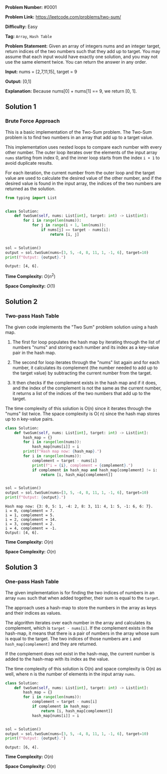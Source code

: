 **Problem Number:** #0001

**Problem Link:** https://leetcode.com/problems/two-sum/

**Difficulty:** Easy

**Tag:** `Array`, `Hash Table`

**Problem Statement:** Given an array of integers nums and an integer target, return indices of the two numbers such
that they add up to target. You may assume that each input would have exactly one solution, and you may not use the same
element twice. You can return the answer in any order.

**Input:** nums = [2,7,11,15], target = 9

**Output:** [0,1]

**Explanation:** Because nums[0] + nums[1] == 9, we return [0, 1].

## Solution 1

### Brute Force Approach

This is a basic implementation of the Two-Sum problem. The Two-Sum problem is to find two numbers in an array that add
up to a target value.

This implementation uses nested loops to compare each number with every other number. The outer loop iterates over the
elements of the input array `nums` starting from index 0, and the inner loop starts from the index `i + 1` to avoid
duplicate results.

For each iteration, the current number from the outer loop and the target value are used to calculate the desired value
of the other number, and if the desired value is found in the input array, the indices of the two numbers are returned
as the solution.

```python
from typing import List


class Solution:
    def twoSum(self, nums: List[int], target: int) -> List[int]:
        for i in range(len(nums)):
            for j in range(i + 1, len(nums)):
                if nums[j] == target - nums[i]:
                    return [i, j]


sol = Solution()
output = sol.twoSum(nums=[3, 5, -4, 8, 11, 1, -1, 6], target=10)
print(f"Output: {output}.")
```

    Output: [4, 6].

**Time Complexity:** $O(n^2)$

**Space Complexity:** $O(1)$

## Solution 2

### Two-pass Hash Table

The given code implements the "Two Sum" problem solution using a hash map.

1. The first for loop populates the hash map by iterating through the list of numbers "nums" and storing each number and
   its index as a key-value pair in the hash map.

2. The second for loop iterates through the "nums" list again and for each number, it calculates its complement (the
   number needed to add up to the target value) by subtracting the current number from the target.

3. It then checks if the complement exists in the hash map and if it does, and the index of the complement is not the
   same as the current number, it returns a list of the indices of the two numbers that add up to the target.

The time complexity of this solution is O(n) since it iterates through the "nums" list twice. The space complexity is O(
n) since the hash map stores up to n key-value pairs.

```python
class Solution:
    def twoSum(self, nums: List[int], target: int) -> List[int]:
        hash_map = {}
        for i in range(len(nums)):
            hash_map[nums[i]] = i
        print(f"Hash map now: {hash_map}.")
        for i in range(len(nums)):
            complement = target - nums[i]
            print(f"i = {i}, complement = {complement}.")
            if complement in hash_map and hash_map[complement] != i:
                return [i, hash_map[complement]]


sol = Solution()
output = sol.twoSum(nums=[3, 5, -4, 8, 11, 1, -1, 6], target=10)
print(f"Output: {output}.")
```

    Hash map now: {3: 0, 5: 1, -4: 2, 8: 3, 11: 4, 1: 5, -1: 6, 6: 7}.
    i = 0, complement = 7.
    i = 1, complement = 5.
    i = 2, complement = 14.
    i = 3, complement = 2.
    i = 4, complement = -1.
    Output: [4, 6].

**Time Complexity:** $O(n)$

**Space Complexity:** $O(n)$

## Solution 3

### One-pass Hash Table

The given implementation is for finding the two indices of numbers in an array `nums` such that when added together,
their sum is equal to the `target`.

The approach uses a hash-map to store the numbers in the array as keys and their indices as values.

The algorithm iterates over each number in the array and calculates its complement, which is `target - nums[i]`. If the
complement exists in the hash-map, it means that there is a pair of numbers in the array whose sum is equal to the
target. The two indices of those numbers are `i` and `hash_map[complement]` and they are returned.

If the complement does not exist in the hash-map, the current number is added to the hash-map with its index as the
value.

The time complexity of this solution is O(n) and space complexity is O(n) as well, where n is the number of elements in
the input array `nums`.

```python
class Solution:
    def twoSum(self, nums: List[int], target: int) -> List[int]:
        hash_map = {}
        for i in range(len(nums)):
            complement = target - nums[i]
            if complement in hash_map:
                return [i, hash_map[complement]]
            hash_map[nums[i]] = i


sol = Solution()
output = sol.twoSum(nums=[3, 5, -4, 8, 11, 1, -1, 6], target=10)
print(f"Output: {output}.")
```

    Output: [6, 4].

**Time Complexity:** $O(n)$

**Space Complexity:** $O(n)$

